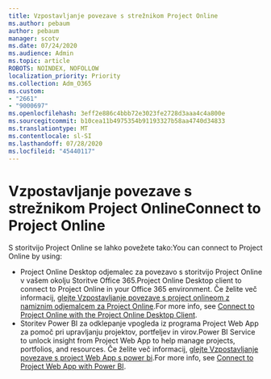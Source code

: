 ```yaml
---
title: Vzpostavljanje povezave s strežnikom Project Online
ms.author: pebaum
author: pebaum
manager: scotv
ms.date: 07/24/2020
ms.audience: Admin
ms.topic: article
ROBOTS: NOINDEX, NOFOLLOW
localization_priority: Priority
ms.collection: Adm_O365
ms.custom:
- "2661"
- "9000697"
ms.openlocfilehash: 3eff2e886c4bbb72e3023fe2728d3aaa4c4a800e
ms.sourcegitcommit: b10cea11b4975354b91193327b58aa4740d34833
ms.translationtype: MT
ms.contentlocale: sl-SI
ms.lasthandoff: 07/28/2020
ms.locfileid: "45440117"
---
```

# <a name="connect-to-project-online"></a><span data-ttu-id="348c4-102">Vzpostavljanje povezave s strežnikom Project Online</span><span class="sxs-lookup"><span data-stu-id="348c4-102">Connect to Project Online</span></span>

<span data-ttu-id="348c4-103">S storitvijo Project Online se lahko povežete tako:</span><span class="sxs-lookup"><span data-stu-id="348c4-103">You can connect to Project Online by using:</span></span>

- <span data-ttu-id="348c4-104">Project Online Desktop odjemalec za povezavo s storitvijo Project Online v vašem okolju Storitve Office 365.</span><span class="sxs-lookup"><span data-stu-id="348c4-104">Project Online Desktop client to connect to Project Online in your Office 365 environment.</span></span> <span data-ttu-id="348c4-105">Če želite več informacij, [glejte Vzpostavljanje povezave s project onlineom z namiznim odjemalcem za Project Online](https://docs.microsoft.com/projectonline/connect-to-project-online-with-the-project-online-desktop-client).</span><span class="sxs-lookup"><span data-stu-id="348c4-105">For more info, see [Connect to Project Online with the Project Online Desktop Client](https://docs.microsoft.com/projectonline/connect-to-project-online-with-the-project-online-desktop-client).</span></span>  
- <span data-ttu-id="348c4-106">Storitev Power BI za odklepanje vpogleda iz programa Project Web App za pomoč pri upravljanju projektov, portfeljev in virov.</span><span class="sxs-lookup"><span data-stu-id="348c4-106">Power BI Service to unlock insight from Project Web App to help manage projects, portfolios, and resources.</span></span> <span data-ttu-id="348c4-107">Če želite več informacij, [glejte Vzpostavljanje povezave s project Web App s power bi](https://docs.microsoft.com/power-bi/service-connect-to-project-online).</span><span class="sxs-lookup"><span data-stu-id="348c4-107">For more info, see [Connect to Project Web App with Power BI](https://docs.microsoft.com/power-bi/service-connect-to-project-online).</span></span>  